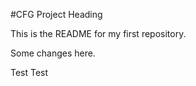 #CFG Project Heading

This is the README for my first repository.



Some changes here.


Test Test
